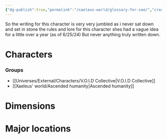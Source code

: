 ```yaml
---
{"dg-publish":true,"permalink":"/xaeleus-world/glossary-for-xae/","created":"2024-06-25T20:41:50.382-05:00","updated":"2024-06-25T20:49:54.840-05:00"}
---
```



So the writing for this character is very very jumbled as i never sat down and set in stone the rules and lore for this character shes had a vague idea for a little over a year (as of 6/25/24) But never anything truly written down.





# Characters
### Groups
- [[Universes/External/Characters/V.O.I.D Collective\|V.O.I.D Collective]]
- [[Xaeleus' world/Ascended humanity\|Ascended humanity]]
# Dimensions

# Major locations

